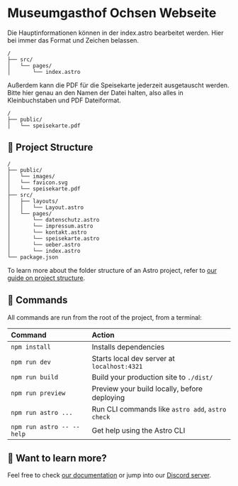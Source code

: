 # Museumgasthof Ochsen Webseite

Die Hauptinformationen können in der index.astro bearbeitet werden. Hier bei immer das Format und Zeichen belassen.
```text
/
├── src/
│   └── pages/
│       └── index.astro
```

Außerdem kann die PDF für die Speisekarte jederzeit ausgetauscht werden. Bitte hier genau an den Namen der Datei halten, also alles in Kleinbuchstaben und PDF Dateiformat.
```text
/
├── public/
│   └── speisekarte.pdf
```

## 🚀 Project Structure

```text
/
├── public/
│   └── images/
│   └── favicon.svg
│   └── speisekarte.pdf
├── src/
│   ├── layouts/
│   │   └── Layout.astro
│   └── pages/
│       └── datenschutz.astro
│       └── impressum.astro
│       └── kontakt.astro
│       └── speisekarte.astro
│       └── ueber.astro
│       └── index.astro
└── package.json
```

To learn more about the folder structure of an Astro project, refer to [our guide on project structure](https://docs.astro.build/en/basics/project-structure/).

## 🧞 Commands

All commands are run from the root of the project, from a terminal:

| Command                   | Action                                           |
| :------------------------ | :----------------------------------------------- |
| `npm install`             | Installs dependencies                            |
| `npm run dev`             | Starts local dev server at `localhost:4321`      |
| `npm run build`           | Build your production site to `./dist/`          |
| `npm run preview`         | Preview your build locally, before deploying     |
| `npm run astro ...`       | Run CLI commands like `astro add`, `astro check` |
| `npm run astro -- --help` | Get help using the Astro CLI                     |

## 👀 Want to learn more?

Feel free to check [our documentation](https://docs.astro.build) or jump into our [Discord server](https://astro.build/chat).
